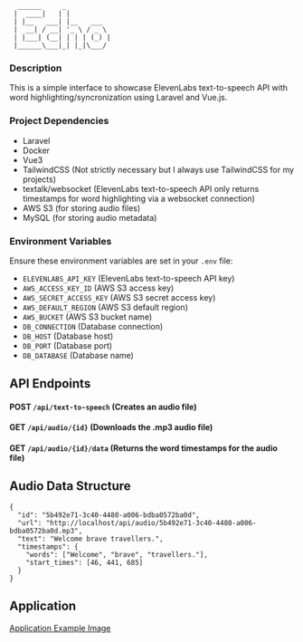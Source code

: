 ```
  ______     _           
 |  ____|   | |          
 | |__   ___| |__   ___  
 |  __| / __| '_ \ / _ \ 
 | |___| (__| | | | (_) |
 |______\___|_| |_|\___/                         
```

### Description

This is a simple interface to showcase ElevenLabs text-to-speech API with word highlighting/syncronization using Laravel and Vue.js.

### Project Dependencies
- Laravel
- Docker
- Vue3 
- TailwindCSS (Not strictly necessary but I always use TailwindCSS for my projects)
- textalk/websocket (ElevenLabs text-to-speech API only returns timestamps for word highlighting via a websocket connection)
- AWS S3 (for storing audio files)
- MySQL (for storing audio metadata)

### Environment Variables

Ensure these environment variables are set in your `.env` file:

- `ELEVENLABS_API_KEY` (ElevenLabs text-to-speech API key)
- `AWS_ACCESS_KEY_ID` (AWS S3 access key)
- `AWS_SECRET_ACCESS_KEY` (AWS S3 secret access key)
- `AWS_DEFAULT_REGION` (AWS S3 default region)
- `AWS_BUCKET` (AWS S3 bucket name)
- `DB_CONNECTION` (Database connection)
- `DB_HOST` (Database host)
- `DB_PORT` (Database port)
- `DB_DATABASE` (Database name)

## API Endpoints

#### POST `/api/text-to-speech` (Creates an audio file)
#### GET `/api/audio/{id}` (Downloads the .mp3 audio file)
#### GET `/api/audio/{id}/data` (Returns the word timestamps for the audio file)

## Audio Data Structure 

```
{
  "id": "5b492e71-3c40-4480-a006-bdba0572ba0d",
  "url": "http://localhost/api/audio/5b492e71-3c40-4480-a006-bdba0572ba0d.mp3",
  "text": "Welcome brave travellers.",
  "timestamps": {
    "words": ["Welcome", "brave", "travellers."],
    "start_times": [46, 441, 685]
  }
}
```

## Application 

[Application Example Image](https://github.com/TasikBeyond/Echo/assets/13050249/ebbb6494-febf-4ffb-a609-f460293efad8)
